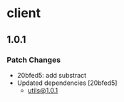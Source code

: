 # client

## 1.0.1

### Patch Changes

- 20bfed5: add substract
- Updated dependencies [20bfed5]
  - utils@1.0.1
